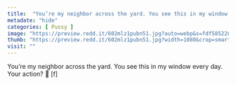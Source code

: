 ```yaml
---
title:  "You’re my neighbor across the yard. You see this in my window every day. Your action? 🌚 [f]"
metadate: "hide"
categories: [ Pussy ]
image: "https://preview.redd.it/602mlz1pubn51.jpg?auto=webp&s=fdf585220da3d89608289f246a99afceebea90dd"
thumb: "https://preview.redd.it/602mlz1pubn51.jpg?width=1080&crop=smart&auto=webp&s=166b5697e676db7c6c62095b01f6190be7af8aef"
visit: ""
---
```

You’re my neighbor across the yard. You see this in my window every day. Your action? 🌚 [f]
